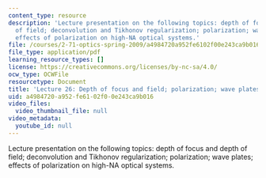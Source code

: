 ```yaml
---
content_type: resource
description: 'Lecture presentation on the following topics: depth of focus and depth
  of field; deconvolution and Tikhonov regularization; polarization; wave plates;
  effects of polarization on high-NA optical systems.'
file: /courses/2-71-optics-spring-2009/a4984720a952fe6102f00e243ca9b016_MIT2_71S09_lec26.pdf
file_type: application/pdf
learning_resource_types: []
license: https://creativecommons.org/licenses/by-nc-sa/4.0/
ocw_type: OCWFile
resourcetype: Document
title: 'Lecture 26: Depth of focus and field; polarization; wave plates'
uid: a4984720-a952-fe61-02f0-0e243ca9b016
video_files:
  video_thumbnail_file: null
video_metadata:
  youtube_id: null
---
```

Lecture presentation on the following topics: depth of focus and depth of field; deconvolution and Tikhonov regularization; polarization; wave plates; effects of polarization on high-NA optical systems.